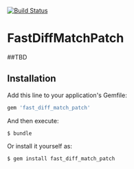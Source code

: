 [![Build Status](https://travis-ci.com/GeorgeKaraszi/fast_diff_match_patch.svg?branch=master)](https://travis-ci.com/GeorgeKaraszi/fast_diff_match_patch)

# FastDiffMatchPatch

##TBD

## Installation

Add this line to your application's Gemfile:

```ruby
gem 'fast_diff_match_patch'
```

And then execute:

    $ bundle

Or install it yourself as:

    $ gem install fast_diff_match_patch
